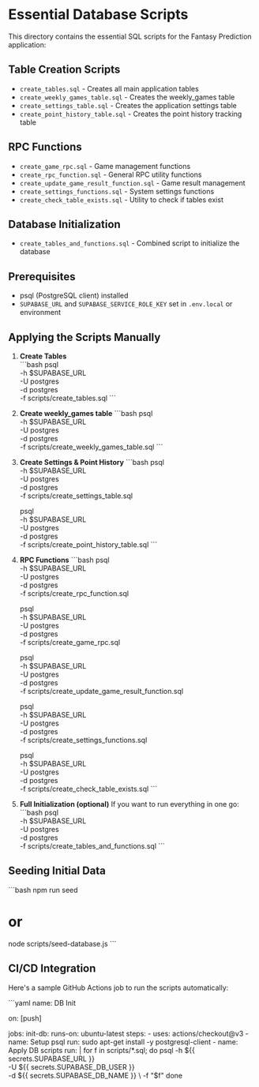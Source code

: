 # Essential Database Scripts

This directory contains the essential SQL scripts for the Fantasy Prediction application:

## Table Creation Scripts
- `create_tables.sql` - Creates all main application tables
- `create_weekly_games_table.sql` - Creates the weekly_games table
- `create_settings_table.sql` - Creates the application settings table
- `create_point_history_table.sql` - Creates the point history tracking table

## RPC Functions
- `create_game_rpc.sql` - Game management functions
- `create_rpc_function.sql` - General RPC utility functions
- `create_update_game_result_function.sql` - Game result management
- `create_settings_functions.sql` - System settings functions
- `create_check_table_exists.sql` - Utility to check if tables exist

## Database Initialization
- `create_tables_and_functions.sql` - Combined script to initialize the database

## Prerequisites
- psql (PostgreSQL client) installed
- `SUPABASE_URL` and `SUPABASE_SERVICE_ROLE_KEY` set in `.env.local` or environment

## Applying the Scripts Manually

1. **Create Tables**  
   \`\`\`bash
   psql \
     -h $SUPABASE_URL \
     -U postgres \
     -d postgres \
     -f scripts/create_tables.sql
   \`\`\`

2. **Create weekly_games table**
   \`\`\`bash
   psql \
     -h $SUPABASE_URL \
     -U postgres \
     -d postgres \
     -f scripts/create_weekly_games_table.sql
   \`\`\`

3. **Create Settings & Point History**
   \`\`\`bash
   psql \
     -h $SUPABASE_URL \
     -U postgres \
     -d postgres \
     -f scripts/create_settings_table.sql
   
   psql \
     -h $SUPABASE_URL \
     -U postgres \
     -d postgres \
     -f scripts/create_point_history_table.sql
   \`\`\`

4. **RPC Functions**
   \`\`\`bash
   psql \
     -h $SUPABASE_URL \
     -U postgres \
     -d postgres \
     -f scripts/create_rpc_function.sql
   
   psql \
     -h $SUPABASE_URL \
     -U postgres \
     -d postgres \
     -f scripts/create_game_rpc.sql
   
   psql \
     -h $SUPABASE_URL \
     -U postgres \
     -d postgres \
     -f scripts/create_update_game_result_function.sql
   
   psql \
     -h $SUPABASE_URL \
     -U postgres \
     -d postgres \
     -f scripts/create_settings_functions.sql
   
   psql \
     -h $SUPABASE_URL \
     -U postgres \
     -d postgres \
     -f scripts/create_check_table_exists.sql
   \`\`\`

5. **Full Initialization (optional)**
   If you want to run everything in one go:
   \`\`\`bash
   psql \
     -h $SUPABASE_URL \
     -U postgres \
     -d postgres \
     -f scripts/create_tables_and_functions.sql
   \`\`\`

## Seeding Initial Data

\`\`\`bash
npm run seed
# or
node scripts/seed-database.js
\`\`\`

## CI/CD Integration

Here's a sample GitHub Actions job to run the scripts automatically:

\`\`\`yaml
name: DB Init

on: [push]

jobs:
  init-db:
    runs-on: ubuntu-latest
    steps:
      - uses: actions/checkout@v3
      - name: Setup psql
        run: sudo apt-get install -y postgresql-client
      - name: Apply DB scripts
        run: |
          for f in scripts/*.sql; do
            psql -h ${{ secrets.SUPABASE_URL }} \
                 -U ${{ secrets.SUPABASE_DB_USER }} \
                 -d ${{ secrets.SUPABASE_DB_NAME }} \
                 -f "$f"
          done
